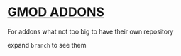 # [GMOD ADDONS](https://steamcommunity.com/id/SupinePandora/myworkshopfiles/?appid=4000)

For addons what not too big to have their own repository

expand `branch` to see them
